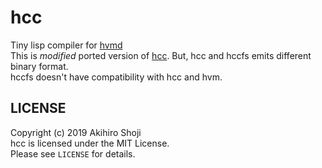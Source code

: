 # hcc
Tiny lisp compiler for [hvmd](https://github.com/alphaKAI/hvmd)  
This is *modified* ported version of [hcc](https://github.com/alphaKAI/hcc). But, hcc and hccfs emits different binary format.  
hccfs doesn't have compatibility with hcc and hvm.  

## LICENSE
Copyright (c) 2019 Akihiro Shoji  
hcc is licensed under the MIT License.  
Please see `LICENSE` for details.  
